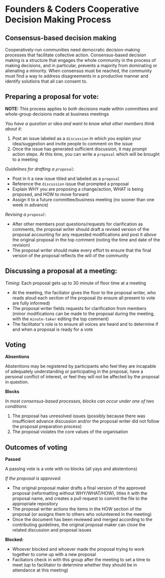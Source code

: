 # Founders & Coders Cooperative Decision Making Process  

## Consensus-based decision making

Cooperatively-run communities need democratic decision-making processes that facilitate collective action. Consensus-based decision making is a structure that engages the whole community in the process of making decisions, and in particular, prevents a majority from dominating or alienating a minority. When consensus must be reached, the community must find a way to address disagreements in a productive manner and identify solutions that all can consent to.

## Preparing a proposal for vote:

**NOTE:** This process applies to _both_ decisions made within committees and whole-group decisions made at business meetings

_You have a question or idea and want to know what other members think about it:_
1. Post an issue labeled as a `discussion` in which you explain your idea/suggestion and invite people to comment on the issue
1. Once the issue has generated sufficient discussion, it may prompt action steps. At this time, you can write a `proposal` which will be brought to a meeting

_Guidelines for drafting a `proposal`:_
- Post in it a new issue titled and labeled as a `proposal`
- Reference the `discussion` issue that prompted a proposal
- Explain WHY you are proposing a change/action, WHAT is being proposed, and HOW to move forward
- Assign it to a future committee/business meeting (no sooner than one week in advance)

_Revising a `proposal`:_
- After other members post questions/requests for clarification as comments, the proposal writer should draft a revised version of the proposal accounting for any requested modifications and post it _above_ the original proposal in the top comment (noting the time and date of the revision)
- The proposal writer should make every effort to ensure that the final version of the proposal reflects the will of the community 

## Discussing a proposal at a meeting:

_Timing:_ Each proposal gets up to 30 minute of floor time at a meeting

- At the meeting, the faciliator gives the floor to the proposal writer, who reads aloud each section of the proposal (to ensure all present to vote are fully informed)
- The proposal writer fields requests for clarification from members (minor modifications can be made to the proposal during the meeting, with the `minute-taker` editing the top comment)
- The facilitator's role is to ensure all voices are heard and to determine if and when a proposal is ready for a vote 

## Voting

**Absentions**

Abstentions may be registered by participants who feel they are incapable of adequately understanding or participating in the proposal, have a personal conflict of interest, or feel they will not be affected by the proposal in question.

**Blocks**

_In most consensus-based processes, blocks can occur under one of two conditions:_
1. The proposal has unresolved issues (possibly because there was insufficient advance discussion and/or the proposal writer did not follow the proposal preparation process)
1. The proposal violates the core values of the organisation

## Outcomes of voting

**Passed**

A passing vote is a vote with no blocks (all yays and abstentions)

_If the proposal is approved:_
- The original proposal maker drafts a final version of the approved proposal (reformatting without WHY/WHAT/HOW), titles it with the proposal name, and creates a pull request to commit the file to the appropriate repository
- The proposal writer actions the items in the HOW section of the proposal (or assigns them to others who volunteered in the meeting)
- Once the document has been reviewed and merged according to the contributing guidelines, the original proposal maker can close the related discussion and proposal issues

**Blocked:**

- Whoever blocked and whoever made the proposal trying to work together to come up with a new proposal 
- Faciliators check in with this group after the meeting to set a time to meet (up to facilitator to determine whether they should be in attendance at this meeting)




